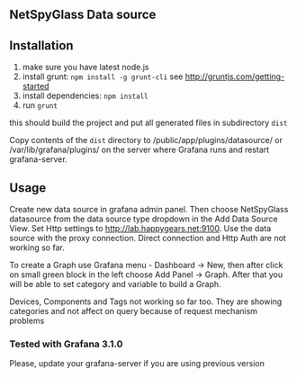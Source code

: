 ## NetSpyGlass Data source 

## Installation

1. make sure you have latest node.js
2. install grunt:  `npm install -g grunt-cli`  see  http://gruntjs.com/getting-started  
3. install dependencies: `npm install`
4. run `grunt`

this should build the project and put all generated files in subdirectory `dist`

Copy contents of the `dist` directory to /public/app/plugins/datasource/ or /var/lib/grafana/plugins/ on the server
where Grafana runs and restart grafana-server.


## Usage

Create new data source in grafana admin panel. 
Then choose NetSpyGlass datasource from the data source type dropdown in the Add Data Source View.
Set Http settings to http://lab.happygears.net:9100.
Use the data source with the proxy connection. Direct connection and Http Auth are not working so far. 

To create a Graph use Grafana menu - Dashboard -> New, then after click on small green block in the left choose Add Panel -> Graph.
After that you will be able to set category and variable to build a Graph.

Devices, Components and Tags not working so far too. They are showing categories and not affect on query because of request mechanism problems

### Tested with Grafana 3.1.0
Please, update your grafana-server if you are using previous version 
